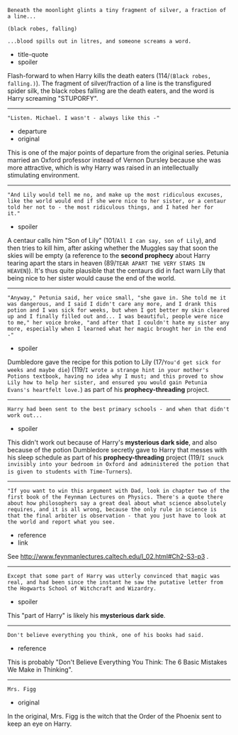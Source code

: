 ```
Beneath the moonlight glints a tiny fragment of silver, a fraction of a line...

(black robes, falling)

...blood spills out in litres, and someone screams a word.
```

* title-quote
* spoiler

Flash-forward to when Harry kills the death eaters (114/`(Black robes,
falling.)`).  The fragment of silver/fraction of a line is the
transfigured spider silk, the black robes falling are the death
eaters, and the word is Harry screaming "STUPORFY".

---

```
"Listen. Michael. I wasn't - always like this -"
```

* departure
* original

This is one of the major points of departure from the original series.
Petunia married an Oxford professor instead of Vernon Dursley because
she was more attractive, which is why Harry was raised in an
intellectually stimulating environment.

---

```
"And Lily would tell me no, and make up the most ridiculous excuses,
like the world would end if she were nice to her sister, or a centaur
told her not to - the most ridiculous things, and I hated her for
it."
```

* spoiler

A centaur calls him "Son of Lily" (101/`All I can say, son of Lily`),
and then tries to kill him, after asking whether the Muggles say that
soon the skies will be empty (a reference to the **second prophecy**
about Harry tearing apart the stars in heaven (89/`TEAR APART THE VERY
STARS IN HEAVEN`)).  It's thus quite plausible that the centaurs did
in fact warn Lily that being nice to her sister would cause the end of
the world.

---

```
"Anyway," Petunia said, her voice small, "she gave in. She told me it
was dangerous, and I said I didn't care any more, and I drank this
potion and I was sick for weeks, but when I got better my skin cleared
up and I finally filled out and... I was beautiful, people were nice
to me," her voice broke, "and after that I couldn't hate my sister any
more, especially when I learned what her magic brought her in the end
-"
```

* spoiler

Dumbledore gave the recipe for this potion to Lily (17/`You'd get sick
for weeks and maybe die`) (119/`I wrote a strange hint in your
mother's Potions textbook, having no idea why I must; and this proved
to show Lily how to help her sister, and ensured you would gain
Petunia Evans's heartfelt love.`) as part of his
**prophecy-threading** project.

---

```
Harry had been sent to the best primary schools - and when that didn't
work out...
```

* spoiler

This didn't work out because of Harry's **mysterious dark side**, and
also because of the potion Dumbledore secretly gave to Harry that
messes with his sleep schedule as part of his **prophecy-threading**
project (119/`I snuck invisibly into your bedroom in Oxford and
administered the potion that is given to students with Time-Turners`).

---

```
"If you want to win this argument with Dad, look in chapter two of the
first book of the Feynman Lectures on Physics. There's a quote there
about how philosophers say a great deal about what science absolutely
requires, and it is all wrong, because the only rule in science is
that the final arbiter is observation - that you just have to look at
the world and report what you see.
```

* reference
* link

See http://www.feynmanlectures.caltech.edu/I_02.html#Ch2-S3-p3 .

---

```
Except that some part of Harry was utterly convinced that magic was
real, and had been since the instant he saw the putative letter from
the Hogwarts School of Witchcraft and Wizardry.
```

* spoiler

This "part of Harry" is likely his **mysterious dark side**.

---

```
Don't believe everything you think, one of his books had said.
```

* reference

This is probably "Don't Believe Everything You Think: The 6 Basic
Mistakes We Make in Thinking".

---

```
Mrs. Figg
```

* original

In the original, Mrs. Figg is the witch that the Order of the Phoenix
sent to keep an eye on Harry.
